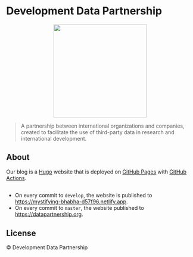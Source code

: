 # Development Data Partnership

<p align="center">
  <img width="250" height="250" src="https://raw.githubusercontent.com/datapartnership/welcome/master/images/logo.png">
</p>

 > A partnership between international organizations and companies, created to facilitate the use of third-party data in research and international development.

## About

Our blog is a [Hugo](https://gohugo.io/) website that is deployed on [GitHub Pages](https://pages.github.com) with [GitHub Actions](https://github.com/features/actions).

## 
- On every commit to `develop`, the website is published to https://mystifying-bhabha-d57f96.netlify.app.
- On every commit to `master`, the website published to https://datapartnership.org.

## License

© Development Data Partnership


